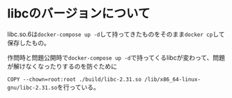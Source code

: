 # libcのバージョンについて
libc.so.6は`docker-compose up -d`して持ってきたものをそのまま`docker cp`して保存したもの。

作問時と問題公開時で`docker-compose up -d`で持ってくるlibcが変わって、問題が解けなくなったりするのを防ぐために

`COPY --chown=root:root ./build/libc-2.31.so /lib/x86_64-linux-gnu/libc-2.31.so`を行っている。
